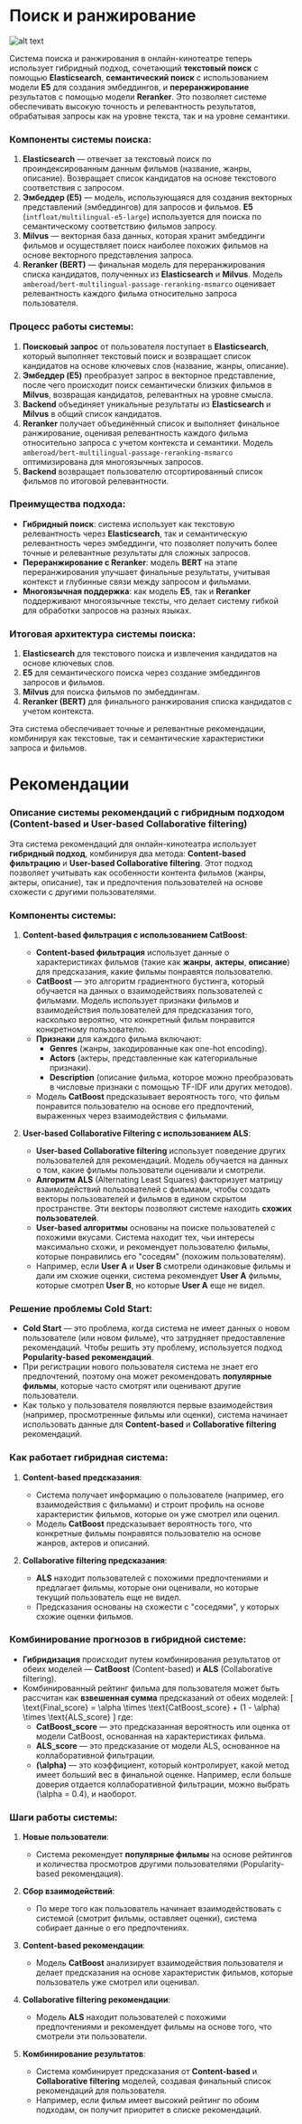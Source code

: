 # Поиск и ранжирование
![alt text](images/image.png)

Система поиска и ранжирования в онлайн-кинотеатре теперь использует гибридный подход, сочетающий **текстовый поиск** с помощью **Elasticsearch**, **семантический поиск** с использованием модели **E5** для создания эмбеддингов, и **переранжирование** результатов с помощью модели **Reranker**. Это позволяет системе обеспечивать высокую точность и релевантность результатов, обрабатывая запросы как на уровне текста, так и на уровне семантики.

### Компоненты системы поиска:
1. **Elasticsearch** — отвечает за текстовый поиск по проиндексированным данным фильмов (название, жанры, описание). Возвращает список кандидатов на основе текстового соответствия с запросом.
2. **Эмбеддер (E5)** — модель, использующаяся для создания векторных представлений (эмбеддингов) для запросов и фильмов. **E5** (`intfloat/multilingual-e5-large`) используется для поиска по семантическому соответствию фильмов запросу.
3. **Milvus** — векторная база данных, которая хранит эмбеддинги фильмов и осуществляет поиск наиболее похожих фильмов на основе векторного представления запроса.
4. **Reranker (BERT)** — финальная модель для переранжирования списка кандидатов, полученных из **Elasticsearch** и **Milvus**. Модель `amberoad/bert-multilingual-passage-reranking-msmarco` оценивает релевантность каждого фильма относительно запроса пользователя.

### Процесс работы системы:
1. **Поисковый запрос** от пользователя поступает в **Elasticsearch**, который выполняет текстовый поиск и возвращает список кандидатов на основе ключевых слов (название, жанры, описание).
2. **Эмбеддер (E5)** преобразует запрос в векторное представление, после чего происходит поиск семантически близких фильмов в **Milvus**, возвращая кандидатов, релевантных на уровне смысла.
3. **Backend** объединяет уникальные результаты из **Elasticsearch** и **Milvus** в общий список кандидатов.
4. **Reranker** получает объединённый список и выполняет финальное ранжирование, оценивая релевантность каждого фильма относительно запроса с учетом контекста и семантики. Модель `amberoad/bert-multilingual-passage-reranking-msmarco` оптимизирована для многоязычных запросов.
5. **Backend** возвращает пользователю отсортированный список фильмов по итоговой релевантности.

### Преимущества подхода:
- **Гибридный поиск**: система использует как текстовую релевантность через **Elasticsearch**, так и семантическую релевантность через эмбеддинги, что позволяет получить более точные и релевантные результаты для сложных запросов.
- **Переранжирование с Reranker**: модель **BERT** на этапе переранжирования улучшает финальные результаты, учитывая контекст и глубинные связи между запросом и фильмами.
- **Многоязычная поддержка**: как модель **E5**, так и **Reranker** поддерживают многоязычные тексты, что делает систему гибкой для обработки запросов на разных языках.

### Итоговая архитектура системы поиска:
1. **Elasticsearch** для текстового поиска и извлечения кандидатов на основе ключевых слов.
2. **E5** для семантического поиска через создание эмбеддингов запросов и фильмов.
3. **Milvus** для поиска фильмов по эмбеддингам.
4. **Reranker (BERT)** для финального ранжирования списка кандидатов с учетом контекста.

Эта система обеспечивает точные и релевантные рекомендации, комбинируя как текстовые, так и семантические характеристики запроса и фильмов.

# Рекомендации

### Описание системы рекомендаций с гибридным подходом (Content-based и User-based Collaborative filtering)

Эта система рекомендаций для онлайн-кинотеатра использует **гибридный подход**, комбинируя два метода: **Content-based фильтрацию** и **User-based Collaborative filtering**. Этот подход позволяет учитывать как особенности контента фильмов (жанры, актеры, описание), так и предпочтения пользователей на основе схожести с другими пользователями.

### Компоненты системы:

1. **Content-based фильтрация с использованием CatBoost**:
   - **Content-based фильтрация** использует данные о характеристиках фильмов (такие как **жанры**, **актеры**, **описание**) для предсказания, какие фильмы понравятся пользователю.
   - **CatBoost** — это алгоритм градиентного бустинга, который обучается на данных о взаимодействиях пользователей с фильмами. Модель использует признаки фильмов и взаимодействия пользователей для предсказания того, насколько вероятно, что конкретный фильм понравится конкретному пользователю.
   - **Признаки** для каждого фильма включают:
     - **Genres** (жанры, закодированные как one-hot encoding).
     - **Actors** (актеры, представленные как категориальные признаки).
     - **Description** (описание фильма, которое можно преобразовать в числовые признаки с помощью TF-IDF или других методов).
   - Модель **CatBoost** предсказывает вероятность того, что фильм понравится пользователю на основе его предпочтений, выраженных через взаимодействия с фильмами.

2. **User-based Collaborative Filtering с использованием ALS**:
   - **User-based Collaborative filtering** использует поведение других пользователей для рекомендаций. Модель обучается на данных о том, какие фильмы пользователи оценивали и смотрели.
   - **Алгоритм ALS** (Alternating Least Squares) факторизует матрицу взаимодействий пользователей с фильмами, чтобы создать векторы пользователей и фильмов в едином скрытом пространстве. Эти векторы позволяют системе находить **схожих пользователей**.
   - **User-based алгоритмы** основаны на поиске пользователей с похожими вкусами. Система находит тех, чьи интересы максимально схожи, и рекомендует пользователю фильмы, которые понравились его "соседям" (похожим пользователям).
   - Например, если **User A** и **User B** смотрели одинаковые фильмы и дали им схожие оценки, система рекомендует **User A** фильмы, которые смотрел **User B**, но которые **User A** еще не видел.

### Решение проблемы Cold Start:
   - **Cold Start** — это проблема, когда система не имеет данных о новом пользователе (или новом фильме), что затрудняет предоставление рекомендаций. Чтобы решить эту проблему, используется подход **Popularity-based рекомендаций**.
   - При регистрации нового пользователя система не знает его предпочтений, поэтому она может рекомендовать **популярные фильмы**, которые часто смотрят или оценивают другие пользователи.
   - Как только у пользователя появляются первые взаимодействия (например, просмотренные фильмы или оценки), система начинает использовать данные для **Content-based** и **Collaborative filtering** рекомендаций.

### Как работает гибридная система:

1. **Content-based предсказания**:
   - Система получает информацию о пользователе (например, его взаимодействия с фильмами) и строит профиль на основе характеристик фильмов, которые он уже смотрел или оценил.
   - Модель **CatBoost** предсказывает вероятность того, что конкретные фильмы понравятся пользователю на основе жанров, актеров и описаний.
   
2. **Collaborative filtering предсказания**:
   - **ALS** находит пользователей с похожими предпочтениями и предлагает фильмы, которые они оценивали, но которые текущий пользователь еще не видел.
   - Предсказания основаны на схожести с "соседями", у которых схожие оценки фильмов.

### Комбинирование прогнозов в гибридной системе:

- **Гибридизация** происходит путем комбинирования результатов от обеих моделей — **CatBoost** (Content-based) и **ALS** (Collaborative filtering).
- Комбинированный рейтинг фильма для пользователя может быть рассчитан как **взвешенная сумма** предсказаний от обеих моделей:
  \[
  \text{Final\_score} = \alpha \times \text{CatBoost\_score} + (1 - \alpha) \times \text{ALS\_score}
  \]
  где:
  - **CatBoost\_score** — это предсказанная вероятность или оценка от модели CatBoost, основанная на характеристиках фильма.
  - **ALS\_score** — это предсказание от модели ALS, основанное на коллаборативной фильтрации.
  - **\(\alpha\)** — это коэффициент, который контролирует, какой метод имеет больший вес в финальной оценке. Например, если больше доверия отдается коллаборативной фильтрации, можно выбрать \(\alpha = 0.4\), и наоборот.

### Шаги работы системы:
1. **Новые пользователи**:
   - Система рекомендует **популярные фильмы** на основе рейтингов и количества просмотров другими пользователями (Popularity-based рекомендация).
   
2. **Сбор взаимодействий**:
   - По мере того как пользователь начинает взаимодействовать с системой (смотрит фильмы, оставляет оценки), система собирает данные о его предпочтениях.

3. **Content-based рекомендации**:
   - Модель **CatBoost** анализирует взаимодействия пользователя и делает предсказания на основе характеристик фильмов, которые пользователь уже смотрел или оценивал.

4. **Collaborative filtering рекомендации**:
   - Модель **ALS** находит пользователей с похожими предпочтениями и рекомендует фильмы на основе того, что смотрели эти пользователи.

5. **Комбинирование результатов**:
   - Система комбинирует предсказания от **Content-based** и **Collaborative filtering** моделей, создавая финальный список рекомендаций для пользователя.
   - Например, если фильм имеет высокий рейтинг по обоим подходам, он получит приоритет в списке рекомендаций.
